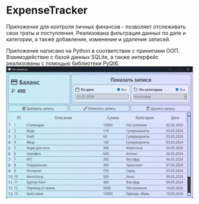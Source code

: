 # ExpenseTracker
Приложение для контроля личных финансов - позволяет отслеживать свои траты и поступления. Реализована фильтрация данных по дате и категории, а также добавление, изменение и удаление записей.

Приложение написано на Python в соответствии с принипами ООП. Взаимодействие с базой данных SQLite, а также интерфейс реализованы с помощью библиотеки PyQt6.
![](preview.png)
